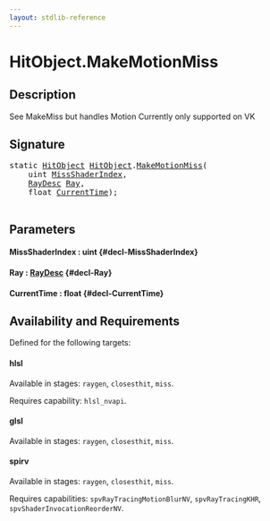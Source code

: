 ```yaml
---
layout: stdlib-reference
---
```


# HitObject\.MakeMotionMiss

## Description

See MakeMiss but handles Motion
Currently only supported on VK




## Signature 

<pre>
<span class='code_keyword'>static</span> <a href="/stdlib-reference/types/HitObject/index" class="code_type">HitObject</a> <a href="/stdlib-reference/types/HitObject/index" class="code_type">HitObject</a>.<a href="/stdlib-reference/types/HitObject/MakeMotionMiss">MakeMotionMiss</a>(
    uint <a href="/stdlib-reference/types/HitObject/MakeMotionMiss#decl-MissShaderIndex" class="code_param">MissShaderIndex</a>,
    <a href="/stdlib-reference/types/RayDesc/index" class="code_type">RayDesc</a> <a href="/stdlib-reference/types/HitObject/MakeMotionMiss#decl-Ray" class="code_param">Ray</a>,
    float <a href="/stdlib-reference/types/HitObject/MakeMotionMiss#decl-CurrentTime" class="code_param">CurrentTime</a>);

</pre>

## Parameters

#### MissShaderIndex  : uint {#decl-MissShaderIndex}
#### Ray  : [RayDesc](/stdlib-reference/types/RayDesc/index) {#decl-Ray}
#### CurrentTime  : float {#decl-CurrentTime}

## Availability and Requirements

Defined for the following targets:

#### hlsl
Available in stages: `raygen`, `closesthit`, `miss`.

Requires capability: `hlsl_nvapi`.
#### glsl
Available in stages: `raygen`, `closesthit`, `miss`.

#### spirv
Available in stages: `raygen`, `closesthit`, `miss`.

Requires capabilities: `spvRayTracingMotionBlurNV`, `spvRayTracingKHR`, `spvShaderInvocationReorderNV`.


